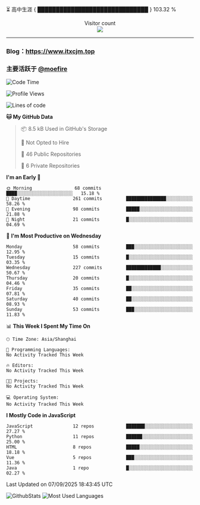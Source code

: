 ⏳ 高中生涯 { ██████████████████████████████ } 103.32 %
<p align="center"> 
  Visitor count<br>
  <img src="https://profile-counter.glitch.me/itxcjm/count.svg" />
</p>

---
### Blog：https://www.itxcjm.top
### 主要活跃于 [@moefire](https://github.com/moefire)
<!--START_SECTION:waka-->
![Code Time](http://img.shields.io/badge/Code%20Time-152%20hrs%2033%20mins-blue)

![Profile Views](http://img.shields.io/badge/Profile%20Views-1-blue)

![Lines of code](https://img.shields.io/badge/From%20Hello%20World%20I%27ve%20Written-865.6%20thousand%20lines%20of%20code-blue)

**🐱 My GitHub Data** 

> 📦 8.5 kB Used in GitHub's Storage 
 > 
> 🚫 Not Opted to Hire
 > 
> 📜 46 Public Repositories 
 > 
> 🔑 6 Private Repositories 
 > 
**I'm an Early 🐤** 

```text
🌞 Morning                68 commits          ████░░░░░░░░░░░░░░░░░░░░░   15.18 % 
🌆 Daytime                261 commits         ███████████████░░░░░░░░░░   58.26 % 
🌃 Evening                98 commits          █████░░░░░░░░░░░░░░░░░░░░   21.88 % 
🌙 Night                  21 commits          █░░░░░░░░░░░░░░░░░░░░░░░░   04.69 % 
```
📅 **I'm Most Productive on Wednesday** 

```text
Monday                   58 commits          ███░░░░░░░░░░░░░░░░░░░░░░   12.95 % 
Tuesday                  15 commits          █░░░░░░░░░░░░░░░░░░░░░░░░   03.35 % 
Wednesday                227 commits         █████████████░░░░░░░░░░░░   50.67 % 
Thursday                 20 commits          █░░░░░░░░░░░░░░░░░░░░░░░░   04.46 % 
Friday                   35 commits          ██░░░░░░░░░░░░░░░░░░░░░░░   07.81 % 
Saturday                 40 commits          ██░░░░░░░░░░░░░░░░░░░░░░░   08.93 % 
Sunday                   53 commits          ███░░░░░░░░░░░░░░░░░░░░░░   11.83 % 
```


📊 **This Week I Spent My Time On** 

```text
🕑︎ Time Zone: Asia/Shanghai

💬 Programming Languages: 
No Activity Tracked This Week

🔥 Editors: 
No Activity Tracked This Week

🐱‍💻 Projects: 
No Activity Tracked This Week

💻 Operating System: 
No Activity Tracked This Week
```

**I Mostly Code in JavaScript** 

```text
JavaScript               12 repos            ███████░░░░░░░░░░░░░░░░░░   27.27 % 
Python                   11 repos            ██████░░░░░░░░░░░░░░░░░░░   25.00 % 
HTML                     8 repos             █████░░░░░░░░░░░░░░░░░░░░   18.18 % 
Vue                      5 repos             ███░░░░░░░░░░░░░░░░░░░░░░   11.36 % 
Java                     1 repo              █░░░░░░░░░░░░░░░░░░░░░░░░   02.27 % 
```




 Last Updated on 07/09/2025 18:43:45 UTC
<!--END_SECTION:waka-->
![GithubStats](https://github-readme-stats-blue-three.vercel.app/api?username=itxcjm&show_icons=true&theme=light&layout=compact&locale=cn&include_all_commits=true&count_private=true&role=OWNER,ORGANIZATION_MEMBER,COLLABORATOR)
![Most Used Languages](https://github-readme-stats-blue-three.vercel.app/api/top-langs/?username=itxcjm&theme=light&layout=compact&count_private=true&role=OWNER,ORGANIZATION_MEMBER,COLLABORATOR)
